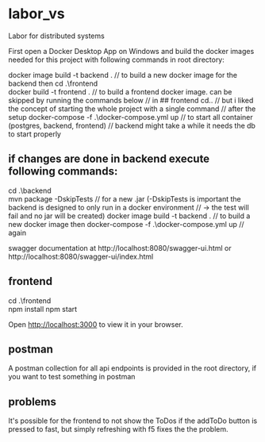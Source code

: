 # labor_vs
Labor for distributed systems

First open a Docker Desktop App on Windows and build the docker images needed for this project with following commands in root directory:

docker image build -t backend .                 // to build a new docker image for the backend then
cd .\frontend\
docker build -t frontend .                      // to build a frontend docker image. can be skipped by running the commands below 
                                                // in ## frontend
cd..                                            // but i liked the concept of starting the whole project with a single command 
                                                // after the setup
docker-compose -f .\docker-compose.yml up       // to start all container (postgres, backend, frontend) 
                                                // backend might take a while it needs the db to start properly


## if changes are done in backend execute following commands:

cd .\backend\
mvn package -DskipTests                         // for a new .jar (-DskipTests is important the backend is designed to only run in a docker environment 
                                                // -> the test will fail and no jar will be created)
docker image build -t backend .                 // to build a new docker image then
docker-compose -f .\docker-compose.yml up       // again

swagger documentation at http://localhost:8080/swagger-ui.html or
http://localhost:8080/swagger-ui/index.html

## frontend

cd .\frontend\
npm install
npm start

Open [http://localhost:3000](http://localhost:3000) to view it in your browser.

## postman

A postman collection for all api endpoints is provided in the root directory, if you want to test something in postman

## problems

It's possible for the frontend to not show the ToDos if the addToDo button is pressed to fast, but simply refreshing with f5 fixes the the problem.
